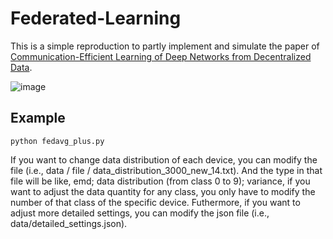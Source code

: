 # Federated-Learning

This is a simple reproduction to partly implement and simulate the paper of [Communication-Efficient Learning of Deep Networks from Decentralized Data](https://arxiv.org/abs/1602.05629 "FedAvg").

![image](https://github.com/KevinYang515/Federated-Learning/figure/federated_learning_fig.png)

## Example

    python fedavg_plus.py

If you want to change data distribution of each device, you can modify the file (i.e., data / file / data_distribution_3000_new_14.txt). And the type in that file will be like, emd; data distribution (from class 0 to 9); variance, if you want to adjust the data quantity for any class, you only have to modify the number of that class of the specific device. Futhermore, if you want to adjust more detailed settings, you can modify the json file (i.e., data/detailed_settings.json).